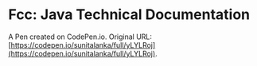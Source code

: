 # Fcc: Java Technical Documentation

A Pen created on CodePen.io. Original URL: [https://codepen.io/sunitalanka/full/yLYLRoj](https://codepen.io/sunitalanka/full/yLYLRoj).




